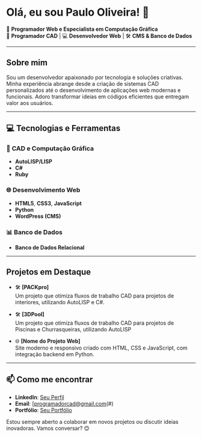 # Olá, eu sou Paulo Oliveira! 👋

🚀 **Programador Web e Especialista em Computação Gráfica**  
🎨 **Programador CAD** | 💻 **Desenvolvedor Web** | 🛠️ **CMS & Banco de Dados**

---

## Sobre mim

Sou um desenvolvedor apaixonado por tecnologia e soluções criativas. Minha experiência abrange desde a criação de sistemas CAD personalizados até o desenvolvimento de aplicações web modernas e funcionais. Adoro transformar ideias em códigos eficientes que entregam valor aos usuários.

---

## 💻 Tecnologias e Ferramentas

### 🔷 **CAD e Computação Gráfica**
- **AutoLISP/LISP**
- **C#**
- **Ruby**

### 🌐 **Desenvolvimento Web**
- **HTML5**, **CSS3**, **JavaScript**
- **Python**
- **WordPress (CMS)**

### 📊 **Banco de Dados**
- **Banco de Dados Relacional**

---

## Projetos em Destaque

- 🛠️ **[PACKpro]**  
  Um projeto que otimiza fluxos de trabalho CAD para projetos de interiores, utilizando AutoLISP e C#.

- 🛠️ **[3DPool]**  
  Um projeto que otimiza fluxos de trabalho CAD para projetos de Piscinas e Churrasqueiras, utilizando AutoLISP

- 🌐 **[Nome do Projeto Web]**  
  Site moderno e responsivo criado com HTML, CSS e JavaScript, com integração backend em Python.

---

## 📫 Como me encontrar

- **LinkedIn**: [Seu Perfil](#)
- **Email**: [programadorcad@gmail.com(#)
- **Portfólio**: [Seu Portfólio](#)

Estou sempre aberto a colaborar em novos projetos ou discutir ideias inovadoras. Vamos conversar? 😊
